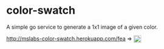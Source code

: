 color-swatch
============

A simple go service to generate a 1x1 image of a given color.

http://mslabs-color-swatch.herokuapp.com/fea => <img src="http://mslabs-color-swatch.herokuapp.com/fea" width=20 height=20 style="vertical-align: middle"/>
